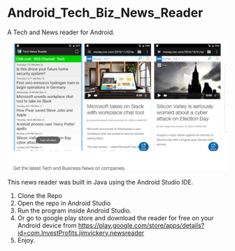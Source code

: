 # Android_Tech_Biz_News_Reader

A Tech and News reader for Android.

![Alt text](newsreader.png?raw=true "Title")

This news reader was built in Java using the Android Studio IDE.

1. Clone the Repo
2. Open the repo in Android Studio
3. Run the program inside  Android Studio.
4. Or go to google play store and download the reader for free on your Android device from 
https://play.google.com/store/apps/details?id=com.InvestProfits.jimvickery.newsreader
5. Enjoy.